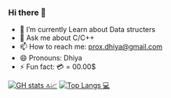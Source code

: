 ### Hi there 👋


- 🌱 I’m currently Learn about Data structers
- 💬 Ask me about C/C++
- 📫 How to reach me: prox.dhiya@gmail.com
- 😄 Pronouns: Dhiya
- ⚡ Fun fact: 💳 = 00.00$

[![GH stats 🔝📈](https://github-readme-stats.vercel.app/api?username=proXDhiya&count_private=true&show_icons=true&theme=tokyonight&line_height=33)](https://github.com/proXDhiya?tab=repositories&q=&type=public)
[![Top Langs 💻](https://github-readme-stats.vercel.app/api/top-langs/?username=proXDhiya&count_private=true&theme=tokyonight&line_height=30&hide=html&layout=default)](https://github.com/proXDhiya?tab=repositories&q=&type=public)
